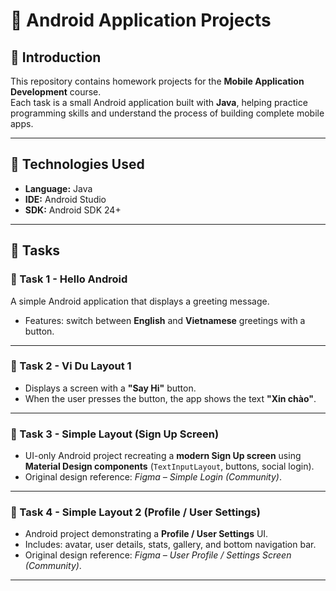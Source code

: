 # 📱 Android Application Projects  

## 📝 Introduction  
This repository contains homework projects for the **Mobile Application Development** course.  
Each task is a small Android application built with **Java**, helping practice programming skills and understand the process of building complete mobile apps.  

---

## 🚀 Technologies Used  
- **Language:** Java  
- **IDE:** Android Studio  
- **SDK:** Android SDK 24+  

---

## 📌 Tasks  

### 🔹 Task 1 - Hello Android  
A simple Android application that displays a greeting message.  
- Features: switch between **English** and **Vietnamese** greetings with a button.  

---

### 🔹 Task 2 - Vi Du Layout 1  
- Displays a screen with a **"Say Hi"** button.  
- When the user presses the button, the app shows the text **"Xin chào"**.  

---

### 🔹 Task 3 - Simple Layout (Sign Up Screen)  
- UI-only Android project recreating a **modern Sign Up screen** using **Material Design components** (`TextInputLayout`, buttons, social login).  
- Original design reference: *Figma – Simple Login (Community)*.  

---

### 🔹 Task 4 - Simple Layout 2 (Profile / User Settings)  
- Android project demonstrating a **Profile / User Settings** UI.  
- Includes: avatar, user details, stats, gallery, and bottom navigation bar.  
- Original design reference: *Figma – User Profile / Settings Screen (Community)*.  

---


